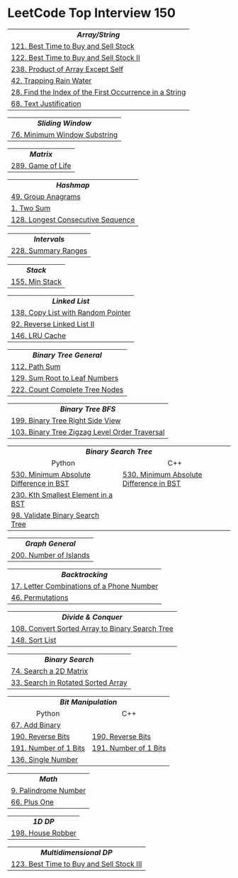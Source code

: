 # LeetCode Top Interview 150


<html>
  <table>
    <tr>
      <td colspan="2" align="center"><b><i>Array/String</i></b></td>
    </tr>
    <tr>
      <td><a href="Solutions/Python/best_time_to_buy_and_sell_stock.py">121. Best Time to Buy and Sell Stock</a></td>
    </tr>
    <tr>
      <td><a href="Solutions/Python/best_time_to_buy_and_sell_stock_ii.py">122. Best Time to Buy and Sell Stock II</a></td>
    </tr>
    <tr>
      <td><a href="Solutions/Python/product_of_array_except_self.py">238. Product of Array Except Self</td>
    </tr>
    <tr>
      <td><a href="Solutions/Python/trapping_rain_water.py">42. Trapping Rain Water</a></td>
    </tr>
    <tr>
      <td><a href="Solutions/Python/find_the_index_of_the_first_occurrence_in_a_string.py">28. Find the Index of the First Occurrence in a String</td>
    </tr>
    <tr>
      <td><a href="Solutions/Python/text_justification.py">68. Text Justification</td>
    </tr>
  </table>

  <table>
    <tr>
      <td colspan="2" align="center"><b><i>Sliding Window</i></b></td>
    </tr>
    <tr>
      <td><a href="Solutions/Python/minimum_window_substring.py">76. Minimum Window Substring</td>
    </tr>
  </table>

  <table>
    <tr>
      <td colspan="2" align="center"><b><i>Matrix</i></b></td>
    </tr>
    <tr>
      <td><a href="Solutions/Python/game_of_life.py">289. Game of Life</td>
    </tr>
  </table>

  <table>
    <tr>
      <td colspan="2" align="center"><b><i>Hashmap</i></b></td>
    </tr>
    <tr>
      <td><a href="Solutions/Python/group_anagrams.py">49. Group Anagrams</a></td>
    </tr>
    <tr>
      <td><a href="Solutions/Python/two_sum.py">1. Two Sum</a></td>
    </tr>
    <tr>
      <td><a href="Solutions/Python/longest_consecutive_sequence.py">128. Longest Consecutive Sequence</td>
    </tr>
  </table>

  <table>
    <tr>
      <td colspan="2" align="center"><b><i>Intervals</i></b></td>
    </tr>
    <tr>
      <td><a href="Solutions/Python/summary_ranges.py">228. Summary Ranges</td>
    </tr>
  </table>

  <table>
    <tr>
      <td colspan="2" align="center"><b><i>Stack</i></b></td>
    </tr>
    <tr>
      <td><a href="Solutions/Python/min_stack.py">155. Min Stack</td>
    </tr>
  </table>

  <table>
    <tr>
      <td colspan="2" align="center"><b><i>Linked List</i></b></td>
    </tr>
    <tr>
      <td><a href="Solutions/Python/copy_list_with_random_pointer.py">138. Copy List with Random Pointer</a></td>
    </tr>
    <tr>
      <td><a href="Solutions/Python/reverse_linked_list_ii.py">92. Reverse Linked List II</a></td>
    </tr>
    <tr>
      <td><a href="Solutions/Python/lru_cache.py">146. LRU Cache</td>
    </tr>
  </table>

  <table>
    <tr>
      <td colspan="2" align="center"><b><i>Binary Tree General</i></b></td>
    </tr>
    <tr>
      <td><a href="Solutions/Python/path_sum.py">112. Path Sum</a></td>
    </tr>
    <tr>
      <td><a href="Solutions/Python/sum_root_to_leaf_numbers.py">129. Sum Root to Leaf Numbers</td>
    </tr>
    <tr>
      <td><a href="Solutions/Python/count_complete_tree_nodes.py">222. Count Complete Tree Nodes</td>
    </tr>
  </table>

  <table>
    <tr>
      <td colspan="2" align="center"><b><i>Binary Tree BFS</i></b></td>
    </tr>
    <tr>
      <td><a href="Solutions/Python/binary_tree_right_side_view.py">199. Binary Tree Right Side View</td>
    </tr>
    <tr>
      <td><a href="Solutions/Python/binary_tree_zigzag_level_order_traversal.py">103. Binary Tree Zigzag Level Order Traversal</td>
    </tr>
  </table>

  <table>
    <tr>
      <td colspan="2" align="center"><b><i>Binary Search Tree</i></b></td>
    </tr>
    <tr>
      <td align="center">Python</td>
      <td align="center">C++</td>
    </tr>
    <tr>
      <td><a href="Solutions/Python/minimum_absolute_difference_in_bst.py">530. Minimum Absolute Difference in BST</td>
      <td><a href="Solutions/Cpp/minimum_absolute_difference_in_bst.cpp">530. Minimum Absolute Difference in BST</td>
    </tr>
    <tr>
      <td><a href="Solutions/Python/kth_smallest_element_in_a_bst.py">230. Kth Smallest Element in a BST</td>
      <td></td>
    </tr>
    <tr>
      <td><a href="Solutions/Python/validate_binary_search_tree.py">98. Validate Binary Search Tree</td>
      <td></td>
    </tr>
  </table>

  <table>
    <tr>
      <td colspan="2" align="center"><b><i>Graph General</i></b></td>
    </tr>
    <tr>
      <td><a href="Solutions/Python/number_of_islands.py">200. Number of Islands</td>
    </tr>
  </table>

  <table>
    <tr>
      <td colspan="2" align="center"><b><i>Backtracking</i></b></td>
    </tr>
    <tr>
      <td><a href="Solutions/Python/letter_combinations_of_a_phone_number.py">17. Letter Combinations of a Phone Number</td>
    </tr>
    <tr>
      <td><a href="Solutions/Python/permutations.py">46. Permutations</td>
    </tr>
  </table>

  <table>
    <tr>
      <td colspan="2" align="center"><b><i>Divide & Conquer</i></b></td>
    </tr>
    <tr>
      <td><a href="Solutions/Python/convert_sorted_array_to_binary_search_tree.py">108. Convert Sorted Array to Binary Search Tree</td>
    </tr>
    <tr>
      <td><a href="Solutions/Python/sort_list.py">148. Sort List</td>
    </tr>
  </table>

  <table>
    <tr>
      <td colspan="2" align="center"><b><i>Binary Search</i></b></td>
    </tr>
    <tr>
      <td><a href="Solutions/Python/search_a_2d_matrix.py">74. Search a 2D Matrix</td>
    <tr>
      <td><a href="Solutions/Python/search_in_rotated_sorted_array.py">33. Search in Rotated Sorted Array</a></td>
    </tr>
  </table>

  <table>
    <tr>
      <td colspan="2" align="center"><b><i>Bit Manipulation</i></b></td>
    </tr>
    <tr>
      <td align="center">Python</td>
      <td align="center">C++</td>
    </tr>
    <tr>
      <td><a href="Solutions/Python/add_binary.py">67. Add Binary</a></td>
      <td></td>
    </tr>
    <tr>
      <td><a href="Solutions/Python/reverse_bits.py">190. Reverse Bits</a></td>
      <td><a href="Solutions/Cpp/reverse_bits.cpp">190. Reverse Bits</a></td>
    </tr>
    <tr>
      <td><a href="Solutions/Python/number_of_1_bits.py">191. Number of 1 Bits</td>
      <td><a href="Solutions/Cpp/number_of_1_bits.cpp">191. Number of 1 Bits</td>
    </tr>
    <tr>
      <td><a href="Solutions/Python/single_number.py">136. Single Number</td>
      <td></td>
    </tr>
  </table>

  <table>
    <tr>
      <td colspan="2" align="center"><b><i>Math</i></b></td>
    </tr>
    <tr>
     <td><a href="Solutions/Python/palindrome_number.py">9. Palindrome Number</a></td>
    </tr>
    <tr>
      <td><a href="Solutions/Python/plus_one.py">66. Plus One</td>
    </tr>
  </table>

  <table>
    <tr>
      <td colspan="2" align="center"><b><i>1D DP</i></b></td>
    </tr>
    <tr>
      <td><a href="Solutions/Python/house_robber.py">198. House Robber</td>
    </tr>
  </table>

  <table>
    <tr>
      <td colspan="2" align="center"><b><i>Multidimensional DP</i></b></td>
    </tr>
    <tr>
     <td><a href="Solutions/Python/best_time_to_buy_and_sell_stock_iii.py">123. Best Time to Buy and Sell Stock III</a></td>
    </tr>
  </table>
</html>
